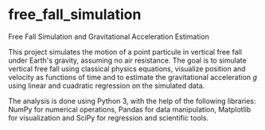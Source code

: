 # free_fall_simulation

Free Fall Simulation and Gravitational Acceleration Estimation

This project simulates the motion of a point particule in vertical free fall under Earth's gravity, assuming no air resistance. The goal is to simulate vertical free fall using classical physics equations, visualize position and velocity as functions of time and to estimate the gravitational acceleration *g* using linear and cuadratic regression on the simulated data.

The analysis is done using Python 3, with the help of the following libraries: NumPy for numerical operations, Pandas for data manipulation, Matplotlib for visualization and SciPy for regression and scientific tools.
